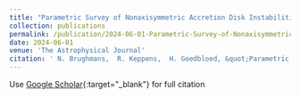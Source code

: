 ```yaml
---
title: "Parametric Survey of Nonaxisymmetric Accretion Disk Instabilities: Magnetorotational Instability to Super-Alfvénic Rotational Instability"
collection: publications
permalink: /publication/2024-06-01-Parametric-Survey-of-Nonaxisymmetric-Accretion-Disk-Instabilities-Magnetorotational-Instability-to-Super-Alfvenic-Rotational-Instability
date: 2024-06-01
venue: 'The Astrophysical Journal'
citation: ' N. Brughmans,  R. Keppens,  H. Goedbloed, &quot;Parametric Survey of Nonaxisymmetric Accretion Disk Instabilities: Magnetorotational Instability to Super-Alfv&amp;apos;enic Rotational Instability.&quot; The Astrophysical Journal, 2024.'
---
```

Use [Google Scholar](https://scholar.google.com/scholar?q=Parametric+Survey+of+Nonaxisymmetric+Accretion+Disk+Instabilities:+Magnetorotational+Instability+to+Super+Alfv&#x27;enic+Rotational+Instability){:target="_blank"} for full citation